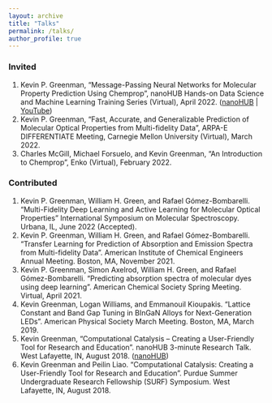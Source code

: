 ```yaml
---
layout: archive
title: "Talks"
permalink: /talks/
author_profile: true
---
```


### Invited 
1.	Kevin P. Greenman, “Message-Passing Neural Networks for Molecular Property Prediction Using Chemprop”, nanoHUB Hands-on Data Science and Machine Learning Training Series (Virtual), April 2022. ([nanoHUB](https://nanohub.org/resources/36082) \| [YouTube](https://www.youtube.com/watch?v=TeOl5E8Wo2M))
2.	Kevin P. Greenman, “Fast, Accurate, and Generalizable Prediction of Molecular Optical Properties from Multi-fidelity Data”, ARPA-E DIFFERENTIATE Meeting, Carnegie Mellon University (Virtual), March 2022.
3.	Charles McGill, Michael Forsuelo, and Kevin Greenman, “An Introduction to Chemprop”, Enko (Virtual), February 2022.

### Contributed 
1.	Kevin P. Greenman, William H. Green, and Rafael Gómez-Bombarelli. “Multi-Fidelity Deep Learning and Active Learning for Molecular Optical Properties” International Symposium on Molecular Spectroscopy. Urbana, IL, June 2022 (Accepted).
2.	Kevin P. Greenman, William H. Green, and Rafael Gómez-Bombarelli. “Transfer Learning for Prediction of Absorption and Emission Spectra from Multi-fidelity Data”. American Institute of Chemical Engineers Annual Meeting. Boston, MA, November 2021.
3.	Kevin P. Greenman, Simon Axelrod, William H. Green, and Rafael Gómez-Bombarelli. “Predicting absorption spectra of molecular dyes using deep learning”. American Chemical Society Spring Meeting. Virtual, April 2021.
4.	Kevin Greenman, Logan Williams, and Emmanouil Kioupakis. “Lattice Constant and Band Gap Tuning in BInGaN Alloys for Next-Generation LEDs”. American Physical Society March Meeting. Boston, MA, March 2019.
5.	Kevin Greenman, “Computational Catalysis – Creating a User-Friendly Tool for Research and Education”. nanoHUB 3-minute Research Talk. West Lafayette, IN, August 2018. ([nanoHUB](https://nanohub.org/resources/29551))
6.	Kevin Greenman and Peilin Liao. “Computational Catalysis: Creating a User-Friendly Tool for Research and Education”. Purdue Summer Undergraduate Research Fellowship (SURF) Symposium. West Lafayette, IN, August 2018.
